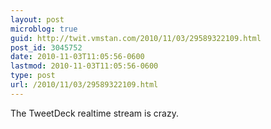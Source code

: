 ```yaml
---
layout: post
microblog: true
guid: http://twit.vmstan.com/2010/11/03/29589322109.html
post_id: 3045752
date: 2010-11-03T11:05:56-0600
lastmod: 2010-11-03T11:05:56-0600
type: post
url: /2010/11/03/29589322109.html
---
```

The TweetDeck realtime stream is crazy.
